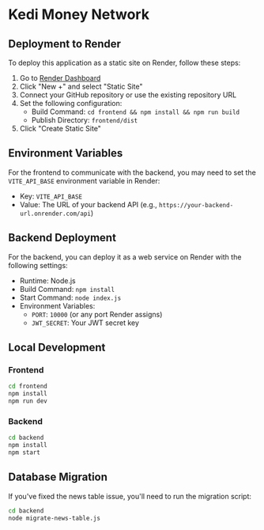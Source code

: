 # Kedi Money Network

## Deployment to Render

To deploy this application as a static site on Render, follow these steps:

1. Go to [Render Dashboard](https://dashboard.render.com/)
2. Click "New +" and select "Static Site"
3. Connect your GitHub repository or use the existing repository URL
4. Set the following configuration:
   - Build Command: `cd frontend && npm install && npm run build`
   - Publish Directory: `frontend/dist`
5. Click "Create Static Site"

## Environment Variables

For the frontend to communicate with the backend, you may need to set the `VITE_API_BASE` environment variable in Render:
- Key: `VITE_API_BASE`
- Value: The URL of your backend API (e.g., `https://your-backend-url.onrender.com/api`)

## Backend Deployment

For the backend, you can deploy it as a web service on Render with the following settings:
- Runtime: Node.js
- Build Command: `npm install`
- Start Command: `node index.js`
- Environment Variables:
  - `PORT`: `10000` (or any port Render assigns)
  - `JWT_SECRET`: Your JWT secret key

## Local Development

### Frontend
```bash
cd frontend
npm install
npm run dev
```

### Backend
```bash
cd backend
npm install
npm start
```

## Database Migration

If you've fixed the news table issue, you'll need to run the migration script:
```bash
cd backend
node migrate-news-table.js